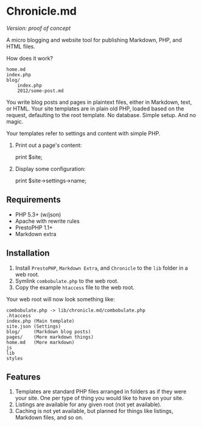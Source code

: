 # Chronicle.md

*Version: proof of concept*

A micro blogging and website tool for publishing Markdown, PHP, and HTML files. 

How does it work?

	home.md
	index.php
	blog/
		index.php
		2012/some-post.md

You write blog posts and pages in plaintext files, either in Markdown, text, or HTML. Your site templates are in plain old PHP, loaded based on the request, defaulting to the root template. No database. Simple setup. And no magic.

Your templates refer to settings and content with simple PHP.

1. Print out a page's content:

    print $site;

2. Display some configuration:

    print $site->settings->name;


## Requirements

* PHP 5.3+ (w/json)
* Apache with rewrite rules
* PrestoPHP 1.1+
* Markdown extra

## Installation

1. Install `PrestoPHP`, `Markdown Extra`, and `Chronicle` to the `lib` folder in a web root.
2. Symlink `combobulate.php` to the web root.
3. Copy the example `htaccess` file to the web root.

Your web root will now look something like:

	combobulate.php	-> lib/chronicle.md/combobulate.php
	.htaccess
	index.php (Main template)
	site.json (Settings)
	blog/     (Markdown blog posts)
	pages/    (More markdown things)
	home.md   (More markdown)
	js
	lib
	styles

## Features
	
1. Templates are standard PHP files arranged in folders as if they were your site. One per type of thing you would like to have on your site.
2. Listings are available for any given root (not yet available).
3. Caching is not yet available, but planned for things like listings, Markdown files, and so on.

   